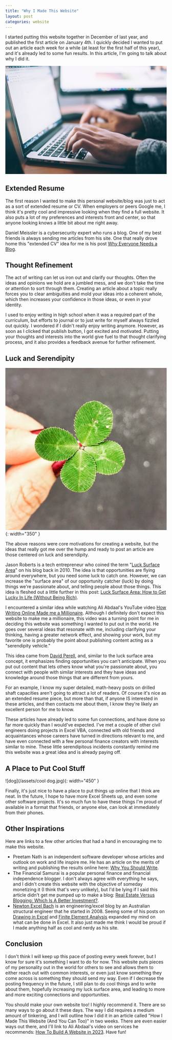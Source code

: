 ```yaml
---
title: "Why I Made This Website"
layout: post
categories: website
---
```


I started putting this website together in December of last year, and published the first article on January 4th. I quickly decided I wanted to put out an article each week for a while (at least for the first half of this year), and it's already led to some fun results. In this article, I'm going to talk about why I did it.



![computer](/assets/computer.jpg)

## Extended Resume 
The first reason I wanted to make this personal website/blog was just to act as a sort of extended resume or CV. When employers or peers Google me, I think it's pretty cool and impressive looking when they find a full website. It also puts a lot of my preferences and interests front and center, so that anyone looking knows a little bit about me right away.

Daniel Meissler is a cybersecurity expert who runs a blog. One of my best friends is always sending me articles from his site. One that really drove home this "extended CV" idea for me is his post [Why Everyone Needs a Blog](https://danielmiessler.com/blog/why-everyone-needs-a-blog/).

## Thought Refinement
The act of writing can let us iron out and clarify our thoughts. Often the ideas and opinions we hold are a jumbled mess, and we don't take the time or attention to sort through them. Creating an article about a topic really forces you to clear ambiguities and mold your ideas into a coherent whole, which then increases your confidence in those ideas, or even in your identity.

I used to enjoy writing in high school when it was a required part of the curriculum, but efforts to journal or to just write for myself always fizzled out quickly. I wondered if I didn't really enjoy writing anymore. However, as soon as I clicked that publish button, I got excited and motivated. Putting your thoughts and interests into the world give fuel to that thought clarifying process, and it also provides a feedback avenue for further refinement.

## Luck and Serendipity
![clover](/assets/clover.jpg){: width="350" }

The above reasons were core motivations for creating a website, but the ideas that really got me over the hump and ready to post an article are those centered on luck and serendipity. 

Jason Roberts is a tech entrepreneur who coined the term "[Luck Surface Area](https://www.codusoperandi.com/posts/increasing-your-luck-surface-area)" on his blog back in 2010. The idea is that opportunities are flying around everywhere, but you need some luck to catch one. However, we can increase the "surface area" of our opportunity catcher (luck) by doing things we're passionate about, and telling people about those things. This idea is fleshed out a little further in this post: [Luck Surface Area: How to Get Lucky In Life (Without Being Rich)](https://fronterablog.com/luck-surface-area/).

I encountered a similar idea while watching Ali Abdaal's YouTube video [How Writing Online Made me a Millionaire](https://www.youtube.com/watch?v=vyVpRiqOvt4). Although I definitely don't expect this website to make me a millionaire, this video was a turning point for me in deciding this website was something I wanted to put out in the world. He goes over several ideas that resonate with me, including clarifying your thinking, having a greater network effect, and showing your work, but my favorite one is probably the point about publishing content acting as a "serendipity vehicle."

This idea came from [David Perell](https://perell.com/essay/serendipity/), and, similar to the luck surface area concept, it emphasizes finding opportunities you can't anticipate. When you put out content that lets others know what you're passionate about, you connect with people with similar interests and they have ideas and knowledge around those things that are different from yours. 

For an example, I know my super detailed, math-heavy posts on drilled shaft capacities aren't going to attract a lot of readers. Of course it's nice as an extended resume piece, but more than that, if anyone IS interested in these articles, and then contacts me about them, I know they're likely an excellent person for me to know. 

These articles have already led to some fun connections, and have done so far more quickly than I would've expected. I've met a couple of other civil engineers doing projects in Excel VBA, connected with old friends and acquaintances whose careers have turned in directions relevant to me, and have even connected with a few personal finance creators with interests similar to mine. These little serendipitous incidents constantly remind me this website was a great idea and is already paying off.

## A Place to Put Cool Stuff
![dog](/assets/cool dog.jpg){: width="450" }

Finally, it's just nice to have a place to put things up online that I think are neat. In the future, I hope to have more Excel Sheets up, and even some other software projects. It's so much fun to have these things I'm proud of available in a format that friends, or anyone else, can look at immediately from their phones.

## Other Inspirations
Here are links to a few other articles that had a hand in encouraging me to make this website.

* Preetam Nath is an independent software developer whose articles and outlook on work and life inspire me. He has an article on the merits of writing and publishing the results online here: [Why You Should Write](https://www.preetamnath.com/blog/why-you-should-write).
* The Financial Samurai is a popular personal finance and financial independence blogger. I don't always agree with everything he says, and I didn't create this website with the objective of someday monetizing it (I think that's very unlikely), but I'd be lying if I said this article didn't get me pumped up to make a blog: [Real Estate Versus Blogging: Which Is A Better Investment?](https://www.financialsamurai.com/real-estate-versus-blogging-which-is-a-better-investment/).
* [Newton Excel Bach](https://newtonexcelbach.com/) is an engineering/excel blog by an Australian structural engineer that he started in 2008. Seeing some of his posts on [Drawing in Excel](https://newtonexcelbach.com/2009/01/13/drawing-in-excel-9-perspective-projection/) and [Finite Element Analysis]( https://newtonexcelbach.com/2016/06/23/2d-non-linear-fea-with-excel/) expanded my mind on what can be done in Excel. It also just made me think I would be proud if I made anything half as cool and nerdy as his site.

## Conclusion
I don't think I will keep up this pace of posting every week forever, but I know for sure it's something I want to do for now. This website puts pieces of my personality out in the world for others to see and allows them to either reach out with common interests, or even just know something they come across is something they should send my way. Even if I decrease the posting frequency in the future, I still plan to do cool things and to write about them, hopefully increasing my luck surface area, and leading to more and more exciting connections and opportunities. 

You should make your own website too! I highly recommend it. There are so many ways to go about it these days. The way I did requires a medium amount of tinkering, and I will outline how I did it in an article called "How I Made This Website (And You Can Too)" in two weeks. There are even easier ways out there, and I'll link to Ali Abdaal's video on services he recommends: [How To Build A Website in 2023](https://www.youtube.com/watch?v=acBJsjCqgtM). Have fun!
